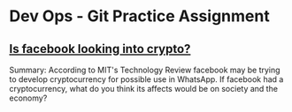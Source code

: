 # Dev Ops - Git Practice Assignment
## [Is facebook looking into crypto?](https://www.technologyreview.com/the-download/612885/facebook-seems-interested-in-speeding-up-blockchain-smart-contracts-but-why/)

Summary: According to MIT's Technology Review facebook may be trying to 
develop cryptocurrency for possible use in WhatsApp. If facebook had a cryptocurrency, 
what do you think its affects would be on society and the economy? 



